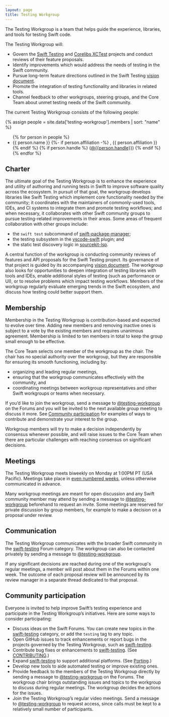 ```yaml
---
layout: page
title: Testing Workgroup
---
```


The Testing Workgroup is a team that helps guide the experience, libraries, and
tools for testing Swift code.

The Testing Workgroup will:

* Govern the [Swift Testing](https://github.com/swiftlang/swift-testing) and
  [Corelibs XCTest](https://github.com/swiftlang/swift-corelibs-xctest) projects
  and conduct reviews of their feature proposals.
* Identify improvements which would address the needs of testing in the Swift
  community.
* Pursue long-term feature directions outlined in the Swift Testing
  [vision document](https://github.com/swiftlang/swift-evolution/blob/main/visions/swift-testing.md).
* Promote the integration of testing functionality and libraries in related
  tools.
* Channel feedback to other workgroups, steering groups, and the Core Team about
  unmet testing needs of the Swift community.

The current Testing Workgroup consists of the following people:

{% assign people = site.data['testing-workgroup'].members | sort: "name" %}
<ul>
{% for person in people %}
<li>{{ person.name }}
{%- if person.affiliation -%}
, {{ person.affiliation }}
{% endif %}
{% if person.handle %}
(<a href="https://forums.swift.org/new-message?username={{person.handle}}">@{{person.handle}}</a>)
{% endif %}
</li>
{% endfor %}
</ul>

## Charter

The ultimate goal of the Testing Workgroup is to enhance the experience and
utility of authoring and running tests in Swift to improve software quality
across the ecosystem. In pursuit of that goal, the workgroup develops libraries
like Swift Testing which implement core functionality needed by the community;
it coordinates with the maintainers of commonly-used tools, IDEs, and CI
systems to integrate them and promote testing workflows; and when necessary, it
collaborates with other Swift community groups to pursue testing-related
improvements in their areas. Some areas of frequent collaboration with other
groups include:

* the `swift test` subcommand of
  [swift-package-manager](https://github.com/swiftlang/swift-package-manager);
* the testing subsystem in the
  [vscode-swift](https://github.com/swiftlang/vscode-swift) plugin; and
* the static test discovery logic in
  [sourcekit-lsp](https://github.com/swiftlang/sourcekit-lsp).

A central function of the workgroup is conducting community reviews of features
and API proposals for the Swift Testing project. Its governance of that project
is guided by its accompanying
[vision document](https://github.com/swiftlang/swift-evolution/blob/main/visions/swift-testing.md).
The workgroup also looks for opportunities to deepen integration of testing
libraries with tools and IDEs, enable additional styles of testing (such as
performance or UI), or to resolve problems which impact testing workflows.
Members of the workgroup regularly evaluate emerging trends in the Swift
ecosystem, and discuss how testing could better support them.

## Membership

Membership in the Testing Workgroup is contribution-based and expected to
evolve over time. Adding new members and removing inactive ones is subject to a
vote by the existing members and requires unanimous agreement. Membership is
limited to ten members in total to keep the group small enough to be effective.

The Core Team selects one member of the workgroup as the chair. The chair has no
special authority over the workgroup, but they are responsible for ensuring its
smooth functioning, including by:

* organizing and leading regular meetings,
* ensuring that the workgroup communicates effectively with the community, and
* coordinating meetings between workgroup representatives and other Swift
  workgroups or teams when necessary.

If you’d like to join the workgroup, send a message to
[@testing-workgroup](https://forums.swift.org/new-message?groupname=testing-workgroup)
on the Forums and you will be invited to the next available group meeting to
discuss it more. See [Community participation](#community-participation) for
examples of ways to contribute and demonstrate your interest to the group.

Workgroup members will try to make a decision independently by consensus
whenever possible, and will raise issues to the Core Team when there are
particular challenges with reaching consensus on significant decisions.

## Meetings

The Testing Workgroup meets biweekly on Monday at 1:00PM PT (USA Pacific).
Meetings take place in [even numbered weeks](http://www.whatweekisit.org/),
unless otherwise communicated in advance.

Many workgroup meetings are meant for open discussion and any Swift community
member may attend by sending a message to
[@testing-workgroup](https://forums.swift.org/new-message?groupname=testing-workgroup)
beforehand to request an invite. Some meetings are reserved for private
discussion by group members, for example to make a decision on a proposal under
review.

## Communication

The Testing Workgroup communicates with the broader Swift community in the
[swift-testing](https://forums.swift.org/c/related-projects/swift-testing)
Forum category. The workgroup can also be contacted privately by sending a
message to
[@testing-workgroup](https://forums.swift.org/new-message?groupname=testing-workgroup).

If any significant decisions are reached during one of the workgroup's regular
meetings, a member will post about them in the Forums within one week. The
outcome of each proposal review will be announced by its review manager in a
separate thread dedicated to that proposal.

## Community participation

Everyone is invited to help improve Swift’s testing experience and participate
in the Testing Workgroup’s initiatives. Here are some ways to consider
participating:

* Discuss ideas on the Swift Forums. You can create new topics in the
  [swift-testing](https://forums.swift.org/c/related-projects/swift-testing)
  category, or add the `testing` tag to any topic.
* Open GitHub issues to track enhancements or report bugs in the projects
  governed by the Testing Workgroup, such as
  [swift-testing](https://github.com/swiftlang/swift-testing).
* Contribute bug fixes or enhancements to
  [swift-testing](https://github.com/swiftlang/swift-testing). (See
  [CONTRIBUTING](https://github.com/swiftlang/swift-testing/blob/main/CONTRIBUTING.md).)
* Expand [swift-testing](https://github.com/swiftlang/swift-testing) to support
  additional platforms. (See
  [Porting](https://github.com/swiftlang/swift-testing/blob/main/Documentation/Porting.md).)
* Develop new tools to aide automated testing or improve existing ones.
* Provide feedback to the members of the Testing Workgroup directly by sending a
  message to
  [@testing-workgroup](https://forums.swift.org/new-message?groupname=testing-workgroup)
  on the Forums. The workgroup chair brings outstanding issues and topics to the
  workgroup to discuss during regular meetings. The workgroup decides the
  actions for the issues.
* Join the Testing Workgroup’s regular video meetings. Send a message to
  [@testing-workgroup](https://forums.swift.org/new-message?groupname=testing-workgroup)
  to request access, since calls must be kept to a relatively small number of
  participants.

